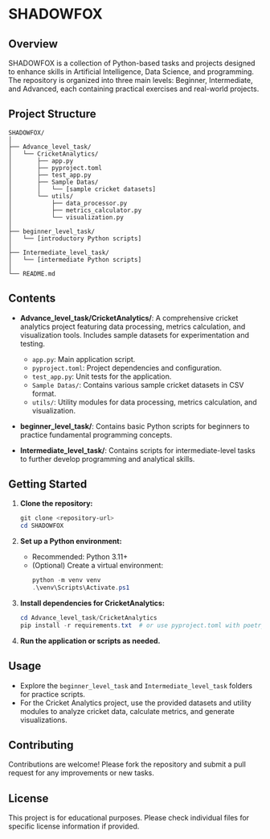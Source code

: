 # SHADOWFOX

## Overview

SHADOWFOX is a collection of Python-based tasks and projects designed to enhance skills in Artificial Intelligence, Data Science, and programming. The repository is organized into three main levels: Beginner, Intermediate, and Advanced, each containing practical exercises and real-world projects.

## Project Structure

```
SHADOWFOX/
│
├── Advance_level_task/
│   └── CricketAnalytics/
│       ├── app.py
│       ├── pyproject.toml
│       ├── test_app.py
│       ├── Sample Datas/
│       │   └── [sample cricket datasets]
│       └── utils/
│           ├── data_processor.py
│           ├── metrics_calculator.py
│           └── visualization.py
│
├── beginner_level_task/
│   └── [introductory Python scripts]
│
├── Intermediate_level_task/
│   └── [intermediate Python scripts]
│
└── README.md
```

## Contents

- **Advance_level_task/CricketAnalytics/**: A comprehensive cricket analytics project featuring data processing, metrics calculation, and visualization tools. Includes sample datasets for experimentation and testing.
  - `app.py`: Main application script.
  - `pyproject.toml`: Project dependencies and configuration.
  - `test_app.py`: Unit tests for the application.
  - `Sample Datas/`: Contains various sample cricket datasets in CSV format.
  - `utils/`: Utility modules for data processing, metrics calculation, and visualization.

- **beginner_level_task/**: Contains basic Python scripts for beginners to practice fundamental programming concepts.

- **Intermediate_level_task/**: Contains scripts for intermediate-level tasks to further develop programming and analytical skills.

## Getting Started

1. **Clone the repository:**
   ```powershell
   git clone <repository-url>
   cd SHADOWFOX
   ```

2. **Set up a Python environment:**
   - Recommended: Python 3.11+
   - (Optional) Create a virtual environment:
     ```powershell
     python -m venv venv
     .\venv\Scripts\Activate.ps1
     ```

3. **Install dependencies for CricketAnalytics:**
   ```powershell
   cd Advance_level_task/CricketAnalytics
   pip install -r requirements.txt  # or use pyproject.toml with poetry/pip
   ```

4. **Run the application or scripts as needed.**

## Usage

- Explore the `beginner_level_task` and `Intermediate_level_task` folders for practice scripts.
- For the Cricket Analytics project, use the provided datasets and utility modules to analyze cricket data, calculate metrics, and generate visualizations.

## Contributing

Contributions are welcome! Please fork the repository and submit a pull request for any improvements or new tasks.

## License

This project is for educational purposes. Please check individual files for specific license information if provided.